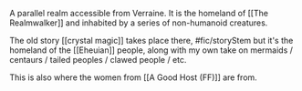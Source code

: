 A parallel realm accessible from Verraine. It is the homeland of [[The Realmwalker]] and inhabited by a series of non-humanoid creatures. 

The old story [[crystal magic]] takes place there, #fic/storyStem but it's the homeland of the [[Eheuian]] people, along with my own take on mermaids / centaurs / tailed peoples / clawed people / etc. 

This is also where the women from [[A Good Host (FF)]] are from. 
